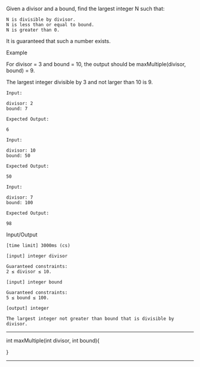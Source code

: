 Given a divisor and a bound, find the largest integer N such that:

    N is divisible by divisor.
    N is less than or equal to bound.
    N is greater than 0.

It is guaranteed that such a number exists.

Example

For divisor = 3 and bound = 10, the output should be
maxMultiple(divisor, bound) = 9.

The largest integer divisible by 3 and not larger than 10 is 9.

    Input:

    divisor: 2
    bound: 7

    Expected Output:

    6

    Input:

    divisor: 10
    bound: 50

    Expected Output:

    50

    Input:

    divisor: 7
    bound: 100

    Expected Output:

    98

Input/Output

    [time limit] 3000ms (cs)

    [input] integer divisor

    Guaranteed constraints:
    2 ≤ divisor ≤ 10.

    [input] integer bound

    Guaranteed constraints:
    5 ≤ bound ≤ 100.

    [output] integer

    The largest integer not greater than bound that is divisible by divisor.

********************************************************
int maxMultiple(int divisor, int bound){


}
********************************************************
